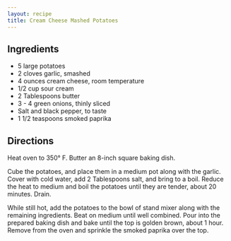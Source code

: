 ```yaml
---
layout: recipe
title: Cream Cheese Mashed Potatoes
---
```


## Ingredients

* 5 large potatoes
* 2 cloves garlic, smashed
* 4 ounces cream cheese, room temperature
* 1/2 cup sour cream
* 2 Tablespoons butter
* 3 - 4 green onions, thinly sliced
* Salt and black pepper, to taste
* 1 1/2 teaspoons smoked paprika

## Directions

Heat oven to 350° F. Butter an 8-inch square baking dish.

Cube the potatoes, and place them in a medium pot along with the garlic. Cover with cold water, add 2 Tablespoons salt, and bring to a boil. Reduce the heat to medium and boil the potatoes until they are tender, about 20 minutes. Drain.

While still hot, add the potatoes to the bowl of stand mixer along with the remaining ingredients. Beat on medium until well combined. Pour into the prepared baking dish and bake until the top is golden brown, about 1 hour. Remove from the oven and sprinkle the smoked paprika over the top.
